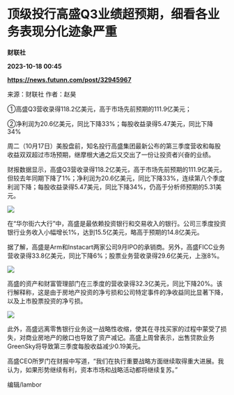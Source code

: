 # 顶级投行高盛Q3业绩超预期，细看各业务表现分化迹象严重
**财联社**

**2023-10-18 00:45**

**https://news.futunn.com/post/32945967**

来源：财联社 作者：赵昊

①高盛Q3营收录得118.2亿美元，高于市场先前预期的111.9亿美元；

②净利润为20.6亿美元，同比下降33%；每股收益录得5.47美元，同比下降34%

周二（10月17日）美股盘前，知名投行高盛集团最新公布的第三季度营收和每股收益双双超过市场预期，继摩根大通之后又交出了一份让投资者兴奋的业绩。

财报数据显示，高盛Q3营收录得118.2亿美元，高于市场先前预期的111.9亿美元，但较去年同期下降了1%；净利润为20.6亿美元，同比下降33%，连续第八个季度利润下降；每股收益录得5.47美元，同比下降34%，仍高于分析师预期的5.31美元。

![](https://postimg.futunn.com/16975871023418774956672.png)

在“华尔街六大行”中，高盛是最依赖投资银行和交易收入的银行。公司三季度投资银行业务收入小幅增长1%，达到15.5亿美元，略高于预期的14.8亿美元。

据了解，高盛是Arm和Instacart两家公司9月IPO的承销商。另外，高盛FICC业务营收录得33.8亿美元，同比下降6%；股票业务营收录得29.6亿美元，上涨8%。

![](https://postimg.futunn.com/16975871088604758236999.png)

高盛的资产和财富管理部门在三季度的营收录得32.3亿美元，同比下降20%。该行解释称，这是由于房地产投资的净亏损和公司特定事件的净收益同比显著下降，以及上市股票投资的净亏损。

![](https://postimg.futunn.com/16975871141344065265113.png)

此外，高盛远离零售银行业务这一战略性收缩，使其在寻找买家的过程中蒙受了损失，对商业房地产的敞口也导致了资产减记。高盛上周曾表示，出售贷款业务GreenSky将导致第三季度每股收益减少0.19美元。

高盛CEO所罗门在财报中写道，“我们在执行重要战略方面继续取得重大进展。我认为，如果形势继续有利，资本市场和战略活动都将继续复苏。”

编辑/lambor